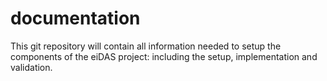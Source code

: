 # documentation

This git repository will contain all information needed to setup the components of the eiDAS project: including the setup, implementation and validation.

